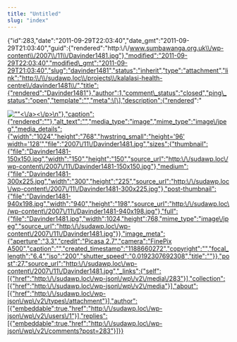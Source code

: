 ```yaml
---
title: "Untitled"
slug: "index"
---
```


{"id":283,"date":"2011-09-29T22:03:40","date\_gmt":"2011-09-29T21:03:40","guid":{"rendered":"http:\\/\\/www.sumbawanga.org.uk\\/wp-content\\/2007\\/11\\/Davinder1481.jpg"},"modified":"2011-09-29T22:03:40","modified\_gmt":"2011-09-29T21:03:40","slug":"davinder1481","status":"inherit","type":"attachment","link":"http:\\/\\/sudawp.loc\\/projects\\/kalalasi-health-centre\\/davinder1481\\/","title":{"rendered":"Davinder1481"},"author":1,"comment\_status":"closed","ping\_status":"open","template":"","meta":\[\],"description":{"rendered":"

[![\"\"](\"http:\/\/sudawp.loc\/wp-content\/2007\/11\/Davinder1481-300x225.jpg\")<\\/a><\\/p>\\n"},"caption":{"rendered":""},"alt\_text":"","media\_type":"image","mime\_type":"image\\/jpeg","media\_details":{"width":"1024","height":"768","hwstring\_small":"height='96' width='128'","file":"2007\\/11\\/Davinder1481.jpg","sizes":{"thumbnail":{"file":"Davinder1481-150x150.jpg","width":"150","height":"150","source\_url":"http:\\/\\/sudawp.loc\\/wp-content\\/2007\\/11\\/Davinder1481-150x150.jpg"},"medium":{"file":"Davinder1481-300x225.jpg","width":"300","height":"225","source\_url":"http:\\/\\/sudawp.loc\\/wp-content\\/2007\\/11\\/Davinder1481-300x225.jpg"},"post-thumbnail":{"file":"Davinder1481-940x198.jpg","width":"940","height":"198","source\_url":"http:\\/\\/sudawp.loc\\/wp-content\\/2007\\/11\\/Davinder1481-940x198.jpg"},"full":{"file":"Davinder1481.jpg","width":1024,"height":768,"mime\_type":"image\\/jpeg","source\_url":"http:\\/\\/sudawp.loc\\/wp-content\\/2007\\/11\\/Davinder1481.jpg"}},"image\_meta":{"aperture":"3.3","credit":"Picasa 2.7","camera":"FinePix A500","caption":"","created\_timestamp":"1188660272","copyright":"","focal\_length":"6.4","iso":"200","shutter\_speed":"0.0192307692308","title":""}},"post":27,"source\_url":"http:\\/\\/sudawp.loc\\/wp-content\\/2007\\/11\\/Davinder1481.jpg","\_links":{"self":\[{"href":"http:\\/\\/sudawp.loc\\/wp-json\\/wp\\/v2\\/media\\/283"}\],"collection":\[{"href":"http:\\/\\/sudawp.loc\\/wp-json\\/wp\\/v2\\/media"}\],"about":\[{"href":"http:\\/\\/sudawp.loc\\/wp-json\\/wp\\/v2\\/types\\/attachment"}\],"author":\[{"embeddable":true,"href":"http:\\/\\/sudawp.loc\\/wp-json\\/wp\\/v2\\/users\\/1"}\],"replies":\[{"embeddable":true,"href":"http:\\/\\/sudawp.loc\\/wp-json\\/wp\\/v2\\/comments?post=283"}\]}}](http:\/\/sudawp.loc\/wp-content\/2007\/11\/Davinder1481.jpg)